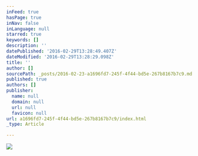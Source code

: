 ```yaml
---
inFeed: true
hasPage: true
inNav: false
inLanguage: null
starred: true
keywords: []
description: ''
datePublished: '2016-02-29T13:28:49.407Z'
dateModified: '2016-02-29T13:28:29.098Z'
title: ''
author: []
sourcePath: _posts/2016-02-23-a1696fd7-245f-4f44-bd5e-267b8167b7c9.md
published: true
authors: []
publisher:
  name: null
  domain: null
  url: null
  favicon: null
url: a1696fd7-245f-4f44-bd5e-267b8167b7c9/index.html
_type: Article

---
```

![](https://s3-us-west-2.amazonaws.com/the-grid-img/p/ca8929dc93b1cc5da4180e909a1edc7c07d9710d.jpg)